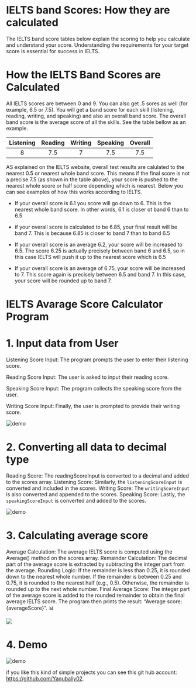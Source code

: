 # IELTS band Scores: How they are calculated

The IELTS band score tables below explain the scoring to help you calculate and understand your score. Understanding the requirements for your target score is essential for success in IELTS.

# How the IELTS Band Scores are Calculated

All IELTS scores are between 0 and 9. You can also get .5 sores as well (for example, 6.5 or 7.5). You will get a band score for each skill (listening, reading, writing, and speaking) and also an overall band score. The overall band score is the average score of all the skills. See the table bellow as an example.

| Listening | Reading | Writing | Speaking | Overall |
|:---------:| :--------:|:--------:|:---------:|:--------:|
|    8      |   7.5   |   7     |    7.5   |  7.5    | 

AS explained on the IELTS website, overall test results are calulated to the nearest 0.5 or nearest whole band score. This means if the final score is not a precise 7.5 (as shown in the table above), your score is pushed to the nearest whole score or half score depending which is nearest. Below you can see examples of how this works according to IELTS.

* If your overall score is 6.1 you score will go down to 6. This is the nearest whole band score. In other words, 6.1 is closer ot band 6 than to 6.5
* if your overall score is calculated to be 6.85, your final result will be band 7. This is because 6.85 is closer to band 7 than to band 6.5

* If your overall score is an average 6.2, your score will be increased to 6.5. The score 6.25 is actually precisely between band 6 and 6.5, so in this case IELTS will push it up to the nearest score which is 6.5
* If your overall score is an average of 6.75, your score will be increased to 7. This score again is precisely between 6.5 and band 7. In this case, your score will be rounded up to band 7.

# IELTS Avarage Score Calculator Program 
# 1. Input data from User
Listening Score Input: The program prompts the user to enter their listening score.

Reading Score Input: The user is asked to input their reading score.

Speaking Score Input: The program collects the speaking score from the user.

Writing Score Input: Finally, the user is prompted to provide their writing score.

![demo](../IELTSAvarageScoreCalculator/assets/images/inputuser.png)

# 2. Converting all data to decimal type
Reading Score: The readingScoreInput is converted to a decimal and added to the scores array.
Listening Score: Similarly, the `listeningScoreInput` is converted and included in the scores.
Writing Score: The `writingScoreInput` is also converted and appended to the scores.
Speaking Score: Lastly, the `speakingScoreInput` is converted and added to the scores.

![demo](../IELTSAvarageScoreCalculator/assets/images/convert.png)

# 3. Calculating average score
Average Calculation: The average IELTS score is computed using the Average() method on the scores array.
Remainder Calculation: The decimal part of the average score is extracted by subtracting the integer part from the average.
Rounding Logic:
If the remainder is less than 0.25, it is rounded down to the nearest whole number.
If the remainder is between 0.25 and 0.75, it is rounded to the nearest half (e.g., 0.5).
Otherwise, the remainder is rounded up to the next whole number.
Final Average Score: The integer part of the average score is added to the rounded remainder to obtain the final average IELTS score.
The program then prints the result: “Average score: {averageScore}”. 📊

![](../IELTSAvarageScoreCalculator/assets/images/calculteAverageScore.png)

# 4. Demo
![demo](../IELTSAvarageScoreCalculator/assets/images/d2.png)

if you like this kind of simple projects you can see this git hub account: https://github.com/Yaqubaliy02.